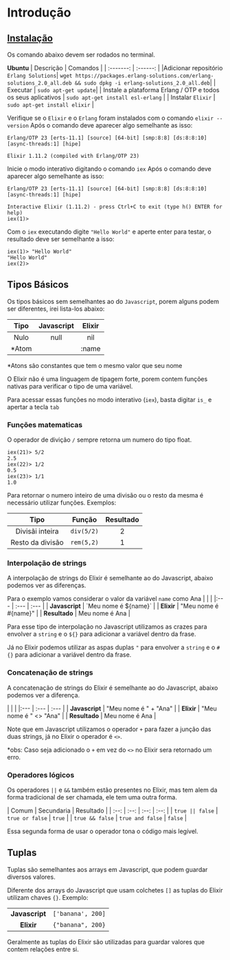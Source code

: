 # Introdução

## [Instalação](https://elixir-lang.org/install.html)

Os comando abaixo devem ser rodados no terminal.

**Ubuntu**
| Descrição | Comandos |
| :-------: | :------: |
|Adicionar repositório `Erlang Solutions`| `wget https://packages.erlang-solutions.com/erlang-solutions_2.0_all.deb && sudo dpkg -i erlang-solutions_2.0_all.deb`|
| Executar | `sudo apt-get update`|
| Instale a plataforma Erlang / OTP e todos os seus aplicativos | `sudo apt-get install esl-erlang` |
| Instalar `Elixir` | `sudo apt-get install elixir` |

Verifique se o `Elixir` e o `Erlang` foram instalados com o comando `elixir --version`
Após o comando deve aparecer algo semelhante as isso:
```
Erlang/OTP 23 [erts-11.1] [source] [64-bit] [smp:8:8] [ds:8:8:10] [async-threads:1] [hipe]

Elixir 1.11.2 (compiled with Erlang/OTP 23)
```

Inicie o modo interativo digitando o comando `iex`
Após o comando deve aparecer algo semelhante as isso:
```
Erlang/OTP 23 [erts-11.1] [source] [64-bit] [smp:8:8] [ds:8:8:10] [async-threads:1] [hipe]

Interactive Elixir (1.11.2) - press Ctrl+C to exit (type h() ENTER for help)
iex(1)> 
```

Com o `iex` executando digite `"Hello World"` e aperte enter para testar, o resultado deve ser semelhante a isso:
```
iex(1)> "Hello World"
"Hello World"
iex(2)> 
```

## Tipos Básicos

Os tipos básicos sem semelhantes ao do `Javascript`, porem alguns podem ser diferentes, irei lista-los abaixo:

| Tipo | Javascript | Elixir |
 :---: | :--------: | :----: |
| Nulo | null | nil |
| *Atom | | :name |

*Atons são constantes que tem o mesmo valor que seu nome

O Elixir não é uma linguagem de tipagem forte, porem contem funções nativas para verificar o tipo de uma variável.

Para acessar essas funções no modo interativo (`iex`), basta digitar `is_` e apertar a tecla `tab`

### Funções matematicas

O operador de divição `/` sempre retorna um numero do tipo float.
```
iex(21)> 5/2
2.5
iex(22)> 1/2
0.5
iex(23)> 1/1
1.0
```
Para retornar o numero inteiro de uma divisão ou o resto da mesma é necessário utilizar funções. Exemplos:

| Tipo | Função | Resultado |
| :---: | :---: | :---: |
| Divisãi inteira | `div(5/2)` | 2 |
| Resto da divisão | `rem(5,2)` | 1 |

### Interpolação de strings
A interpolação de strings do Elixir é semelhante ao do Javascript, abaixo podemos ver as diferenças.

Para o exemplo vamos considerar o valor da variável `name` como Ana
| | | 
|:--- | :--- | :--- |
| **Javascript** | \`Meu nome é ${name}\` |
| **Elixir** | "Meu nome é #{name}" |
| **Resultado** | Meu nome é Ana |

Para esse tipo de interpolação no Javascript utilizamos as crazes para envolver a `string` e o `${}` para adicionar a variável dentro da frase. 

Já no Elixir podemos utilizar as aspas duplas `"` para envolver a `string` e o `#{}` para adicionar a variável dentro da frase.

### Concatenação de strings

A concatenação de strings do Elixir é semelhante ao do Javascript, abaixo podemos ver a diferença.

| | | 
|:--- | :--- | :--- |
| **Javascript** | "Meu nome é " + "Ana" |
| **Elixir** | "Meu nome é " <> "Ana" |
| **Resultado** | Meu nome é Ana |

Note que em Javascript utilizamos o operador `+` para fazer a junção das duas strings, já no Elixir o operador é `<>`.

*obs: Caso seja adicionado o `+` em vez do `<>` no Elixir sera retornado um erro.

### Operadores lógicos
Os operadores `||` e `&&` também estão presentes no Elixir, mas tem alem da forma tradicional de ser chamada, ele tem uma outra forma.

| Comum | Secundaria | Resultado |
| :--: | :--: | :--: | :--: |
| `true || false` | `true or false` | `true` |
| `true && false` | `true and false` | `false` |

Essa segunda forma de usar o operador tona o código mais legível.

## Tuplas
Tuplas são semelhantes aos arrays em Javascript, que podem guardar diversos valores.

Diferente dos arrays do Javascript que usam colchetes `[]` as tuplas do Elixir utilizam chaves `{}`. Exemplo:

| | |
| :-: | :-: |
| **Javascript** | `['banana', 200]` |
| **Elixir** | `{"banana", 200}` |

Geralmente as tuplas do Elixir são utilizadas para guardar valores que contem relações entre si. 